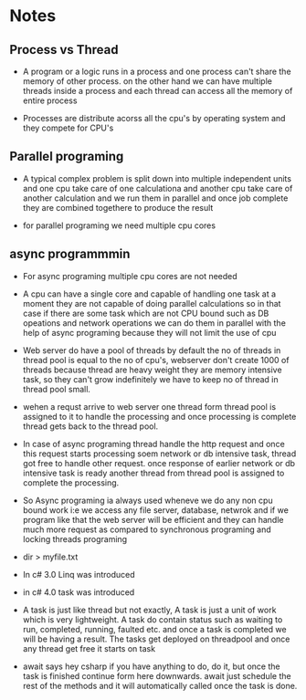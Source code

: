 # Notes

## Process vs Thread
* A program or a logic runs in a process and one process can't share the memory of other process. on the other hand we can have multiple threads inside a process and each thread can access all the memory of entire process

* Processes are distribute acorss all the cpu's by operating system and they compete for CPU's

## Parallel programing
* A typical complex problem is split down into multiple independent units and one cpu take care of one calculationa and another cpu take care of another calculation and we run them in parallel and once job complete they are combined togethere to produce the result

* for parallel programing we need multiple cpu cores

## async programmmin
* For async programing multiple cpu cores are not needed

* A cpu can have a single core and capable of handling one task at a moment they are not capable of doing parallel calculations so in that case if there are some task which are not CPU bound such as DB opeations and network operations we can do them in parallel with the help of async programing because they will not limit the use of cpu

* Web server do have a pool of threads by default the no of threads in thread pool is equal to the no of cpu's, webserver don't create 1000 of threads because thread are heavy weight they are memory intensive task, so they can't grow indefinitely we have to keep no of thread in thread pool small.

* wehen a requst arrive to web server one thread form thread pool is assigned to it to handle the processing and once processing is complete thread gets back to the thread pool. 

* In case of async programing thread handle the http request and once this request starts processing soem network or db intensive task, thread got free to handle other request. once response of earlier network or db intensive task is ready another thread from thread pool is assigned to complete the processing.

* So Async programing ia always used wheneve we do any non cpu bound work i:e we access any file server, database, netwrok and if we program like that the web server will be efficient and they can handle much more request as compared to synchronous programing and locking threads programing

* dir > myfile.txt

* In c# 3.0 Linq was introduced

* in c# 4.0 task was introduced

* A task is just like thread but not exactly, A task is just a unit of work which is very lightweight. A task do contain status such as waiting to run, completed, running, faulted etc. and once a task is completed we will be having a result. The tasks get deployed on threadpool and once any thread get free it starts on task

* await says hey csharp if you have anything to do, do it, but once the task is finished continue form here downwards. await just schedule the rest of the methods and it will automatically called once the task is done.